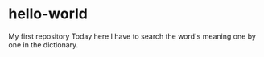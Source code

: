 # hello-world
My first repository
Today here I have to search the word's meaning one by one in the dictionary.
